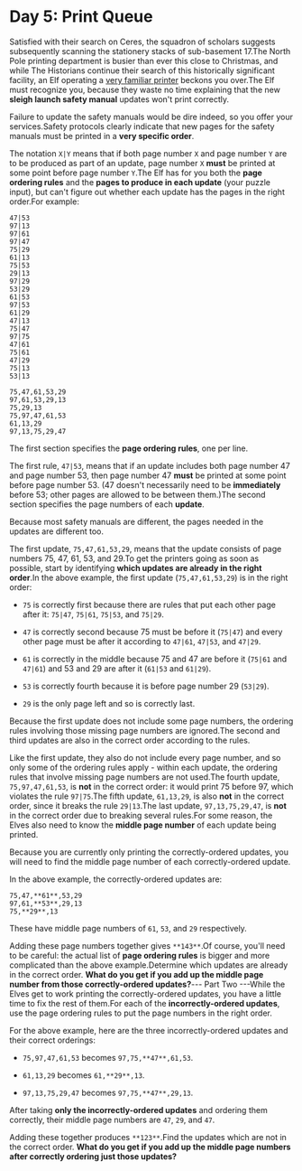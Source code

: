 # Day 5: Print Queue 

Satisfied with their search on Ceres, the squadron of scholars suggests subsequently scanning the <span title="Specifically, the surely-stationary stationery stacks.">stationery</span> stacks of sub-basement 17.The North Pole printing department is busier than ever this close to Christmas, and while The Historians continue their search of this historically significant facility, an Elf operating a [very familiar printer](/2017/day/1) beckons you over.The Elf must recognize you, because they waste no time explaining that the new **sleigh launch safety manual** updates won't print correctly.

Failure to update the safety manuals would be dire indeed, so you offer your services.Safety protocols clearly indicate that new pages for the safety manuals must be printed in a **very specific order**.

The notation `X|Y` means that if both page number `X` and page number `Y` are to be produced as part of an update, page number `X` **must** be printed at some point before page number `Y`.The Elf has for you both the **page ordering rules** and the **pages to produce in each update** (your puzzle input), but can't figure out whether each update has the pages in the right order.For example:
```
47|53
97|13
97|61
97|47
75|29
61|13
75|53
29|13
97|29
53|29
61|53
97|53
61|29
47|13
75|47
97|75
47|61
75|61
47|29
75|13
53|13

75,47,61,53,29
97,61,53,29,13
75,29,13
75,97,47,61,53
61,13,29
97,13,75,29,47
```
The first section specifies the **page ordering rules**, one per line.

The first rule, `47|53`, means that if an update includes both page number 47 and page number 53, then page number 47 **must** be printed at some point before page number 53. (47 doesn't necessarily need to be **immediately** before 53; other pages are allowed to be between them.)The second section specifies the page numbers of each **update**.

Because most safety manuals are different, the pages needed in the updates are different too.

The first update, `75,47,61,53,29`, means that the update consists of page numbers 75, 47, 61, 53, and 29.To get the printers going as soon as possible, start by identifying **which updates are already in the right order**.In the above example, the first update (`75,47,61,53,29`) is in the right order:
- `75` is correctly first because there are rules that put each other page after it: `75|47`, `75|61`, `75|53`, and `75|29`.

- `47` is correctly second because 75 must be before it (`75|47`) and every other page must be after it according to `47|61`, `47|53`, and `47|29`.

- `61` is correctly in the middle because 75 and 47 are before it (`75|61` and `47|61`) and 53 and 29 are after it (`61|53` and `61|29`).

- `53` is correctly fourth because it is before page number 29 (`53|29`).

- `29` is the only page left and so is correctly last.

Because the first update does not include some page numbers, the ordering rules involving those missing page numbers are ignored.The second and third updates are also in the correct order according to the rules.

Like the first update, they also do not include every page number, and so only some of the ordering rules apply - within each update, the ordering rules that involve missing page numbers are not used.The fourth update, `75,97,47,61,53`, is **not** in the correct order: it would print 75 before 97, which violates the rule `97|75`.The fifth update, `61,13,29`, is also **not** in the correct order, since it breaks the rule `29|13`.The last update, `97,13,75,29,47`, is **not** in the correct order due to breaking several rules.For some reason, the Elves also need to know the **middle page number** of each update being printed.

Because you are currently only printing the correctly-ordered updates, you will need to find the middle page number of each correctly-ordered update.

In the above example, the correctly-ordered updates are:
```
75,47,**61**,53,29
97,61,**53**,29,13
75,**29**,13
```
These have middle page numbers of `61`, `53`, and `29` respectively.

Adding these page numbers together gives `**143**`.Of course, you'll need to be careful: the actual list of **page ordering rules** is bigger and more complicated than the above example.Determine which updates are already in the correct order. **What do you get if you add up the middle page number from those correctly-ordered updates?**--- Part Two ---While the Elves get to work printing the correctly-ordered updates, you have a little time to fix the rest of them.For each of the **incorrectly-ordered updates**, use the page ordering rules to put the page numbers in the right order.

For the above example, here are the three incorrectly-ordered updates and their correct orderings:
- `75,97,47,61,53` becomes `97,75,**47**,61,53`.

- `61,13,29` becomes `61,**29**,13`.

- `97,13,75,29,47` becomes `97,75,**47**,29,13`.

After taking **only the incorrectly-ordered updates** and ordering them correctly, their middle page numbers are `47`, `29`, and `47`.

Adding these together produces `**123**`.Find the updates which are not in the correct order. **What do you get if you add up the middle page numbers after correctly ordering just those updates?**